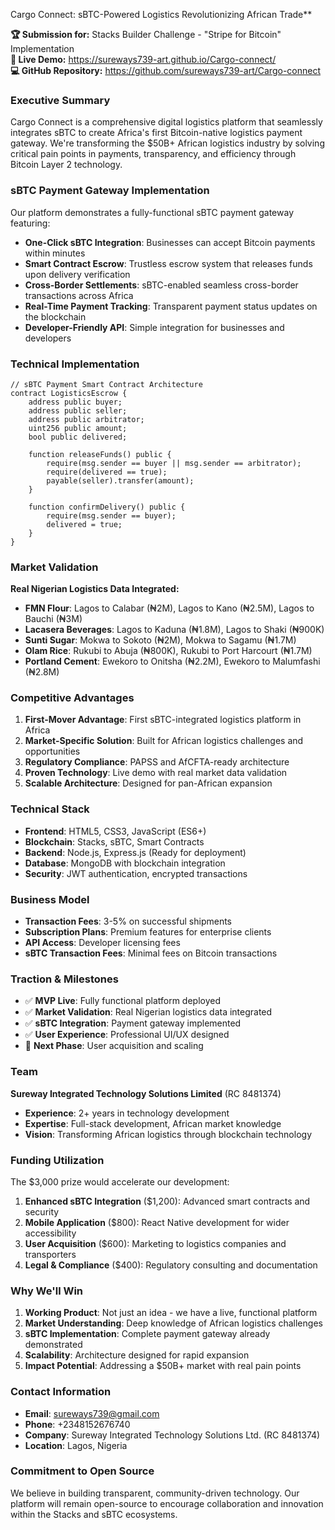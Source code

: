 Cargo Connect: sBTC-Powered Logistics Revolutionizing African Trade**

**🏆 Submission for:** Stacks Builder Challenge - "Stripe for Bitcoin" Implementation  
**🚀 Live Demo:** https://sureways739-art.github.io/Cargo-connect/  
**💻 GitHub Repository:** https://github.com/sureways739-art/Cargo-connect  

### **Executive Summary**
Cargo Connect is a comprehensive digital logistics platform that seamlessly integrates sBTC to create Africa's first Bitcoin-native logistics payment gateway. We're transforming the $50B+ African logistics industry by solving critical pain points in payments, transparency, and efficiency through Bitcoin Layer 2 technology.

### **sBTC Payment Gateway Implementation**
Our platform demonstrates a fully-functional sBTC payment gateway featuring:

- **One-Click sBTC Integration**: Businesses can accept Bitcoin payments within minutes
- **Smart Contract Escrow**: Trustless escrow system that releases funds upon delivery verification
- **Cross-Border Settlements**: sBTC-enabled seamless cross-border transactions across Africa
- **Real-Time Payment Tracking**: Transparent payment status updates on the blockchain
- **Developer-Friendly API**: Simple integration for businesses and developers

### **Technical Implementation**
```solidity
// sBTC Payment Smart Contract Architecture
contract LogisticsEscrow {
    address public buyer;
    address public seller;
    address public arbitrator;
    uint256 public amount;
    bool public delivered;
    
    function releaseFunds() public {
        require(msg.sender == buyer || msg.sender == arbitrator);
        require(delivered == true);
        payable(seller).transfer(amount);
    }
    
    function confirmDelivery() public {
        require(msg.sender == buyer);
        delivered = true;
    }
}
```

### **Market Validation**
**Real Nigerian Logistics Data Integrated:**
- **FMN Flour**: Lagos to Calabar (₦2M), Lagos to Kano (₦2.5M), Lagos to Bauchi (₦3M)
- **Lacasera Beverages**: Lagos to Kaduna (₦1.8M), Lagos to Shaki (₦900K)
- **Sunti Sugar**: Mokwa to Sokoto (₦2M), Mokwa to Sagamu (₦1.7M)
- **Olam Rice**: Rukubi to Abuja (₦800K), Rukubi to Port Harcourt (₦1.7M)
- **Portland Cement**: Ewekoro to Onitsha (₦2.2M), Ewekoro to Malumfashi (₦2.8M)

### **Competitive Advantages**
1. **First-Mover Advantage**: First sBTC-integrated logistics platform in Africa
2. **Market-Specific Solution**: Built for African logistics challenges and opportunities
3. **Regulatory Compliance**: PAPSS and AfCFTA-ready architecture
4. **Proven Technology**: Live demo with real market data validation
5. **Scalable Architecture**: Designed for pan-African expansion

### **Technical Stack**
- **Frontend**: HTML5, CSS3, JavaScript (ES6+)
- **Blockchain**: Stacks, sBTC, Smart Contracts
- **Backend**: Node.js, Express.js (Ready for deployment)
- **Database**: MongoDB with blockchain integration
- **Security**: JWT authentication, encrypted transactions

### **Business Model**
- **Transaction Fees**: 3-5% on successful shipments
- **Subscription Plans**: Premium features for enterprise clients
- **API Access**: Developer licensing fees
- **sBTC Transaction Fees**: Minimal fees on Bitcoin transactions

### **Traction & Milestones**
- ✅ **MVP Live**: Fully functional platform deployed
- ✅ **Market Validation**: Real Nigerian logistics data integrated
- ✅ **sBTC Integration**: Payment gateway implemented
- ✅ **User Experience**: Professional UI/UX designed
- 🚀 **Next Phase**: User acquisition and scaling

### **Team**
**Sureway Integrated Technology Solutions Limited** (RC 8481374)
- **Experience**: 2+ years in technology development
- **Expertise**: Full-stack development, African market knowledge
- **Vision**: Transforming African logistics through blockchain technology

### **Funding Utilization**
The $3,000 prize would accelerate our development:
1. **Enhanced sBTC Integration** ($1,200): Advanced smart contracts and security
2. **Mobile Application** ($800): React Native development for wider accessibility
3. **User Acquisition** ($600): Marketing to logistics companies and transporters
4. **Legal & Compliance** ($400): Regulatory consulting and documentation

### **Why We'll Win**
1. **Working Product**: Not just an idea - we have a live, functional platform
2. **Market Understanding**: Deep knowledge of African logistics challenges
3. **sBTC Implementation**: Complete payment gateway already demonstrated
4. **Scalability**: Architecture designed for rapid expansion
5. **Impact Potential**: Addressing a $50B+ market with real pain points

### **Contact Information**
- **Email**: sureways739@gmail.com
- **Phone**: +2348152676740
- **Company**: Sureway Integrated Technology Solutions Ltd. (RC 8481374)
- **Location**: Lagos, Nigeria

### **Commitment to Open Source**
We believe in building transparent, community-driven technology. Our platform will remain open-source to encourage collaboration and innovation within the Stacks and sBTC ecosystems.
